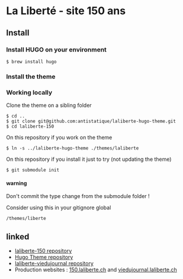 # La Liberté - site 150 ans

## Install

### Install HUGO on your environment
```
$ brew install hugo
```

### Install the theme

### Working locally

Clone the theme on a sibling folder
```
$ cd ..
$ git clone git@github.com:antistatique/laliberte-hugo-theme.git
$ cd laliberte-150
```

On this repository if you work on the theme
```
$ ln -s ../laliberte-hugo-theme ./themes/laliberte
```

On this repository if you install it just to try (not updating the theme)
```
$ git submodule init
```

#### warning
Don't commit the type change from the submodule folder !

Consider using this in your gitignore global
```
/themes/liberte
```


## linked
- [laliberte-150 repository](https://github.com/antistatique/laliberte-150)
- [Hugo Theme repository](https://github.com/antistatique/laliberte-hugo-theme)
- [laliberte-viedujournal repository](https://github.com/antistatique/laliberte-viedujournal)
- Production websites : [150.laliberte.ch](https://150.laliberte.ch/) and [viedujournal.laliberte.ch](https://viedujournal.laliberte.ch/)

